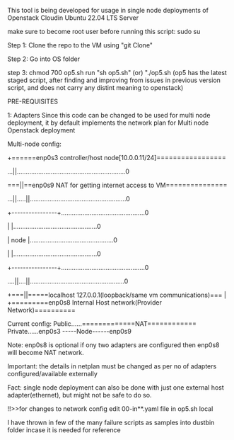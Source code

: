 This tool is being developed for usage in single node deployments of Openstack Cloudin Ubuntu 22.04 LTS Server

make sure to become root user before running this script:
sudo su

Step 1:
Clone the repo to the VM using "git Clone"

Step 2:
Go into OS folder

step 3:
chmod 700 op5.sh
run "sh op5.sh" (or) "./op5.sh
(op5 has the latest staged script, after finding and improving from issues in previous version script, and does not carry any distint meaning to openstack)

PRE-REQUISITES

1: Adapters
Since this code can be changed to be used for multi node deployment, it by default implements the network plan for Multi node Openstack deployment

Multi-node config:


+======enp0s3 controller/host node[10.0.0.11/24]=================

...||.............................................................0

===||==enp0s9 NAT for getting internet access to VM===============

...||.....||......................................................0

+----------------+...............................................0     

|                |...............................................0  

|     node       |...............................................0

|                |...............................................0  

+----------------+...............................................0  

....||....||.....................................................0    

+===||=====localhost 127.0.0.1(loopback/same vm communications)===
  |
+=========enp0s8 Internal Host network(Provider Network)==========

Current config:
Public......=============NAT============
Private......enp0s3 -----Node------enp0s9


Note: enp0s8 is optional if ony two adapters are configured then enp0s8 will become NAT network.

Important: the details in netplan must be changed as per no of adapters configured/available externally

Fact: single node deployment can also be done with just one external host adapter(ethernet), but might not be safe to do so.


!!>>for changes to network config edit 00-in**.yaml file in op5.sh local

I have thrown in few of the many failure scripts as samples into dustbin folder incase it is needed for reference
